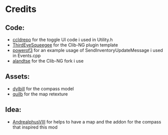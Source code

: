 # Credits

## Code:
- [ccldrepo](https://github.com/ccldrepo) for the toggle UI code i used in Utility.h
- [ThirdEyeSqueegee](https://github.com/ThirdEyeSqueegee) for the Clib-NG plugin template
- [powerof3](https://github.com/powerof3) for an example usage of SendInventoryUpdateMessage i used in Events.cpp
- [alandtse](https://github.com/alandtse) for the Clib-NG fork i use

## Assets:
- [dylbill](https://next.nexusmods.com/profile/dylbill/about-me) for the compass model
- [quilb](https://next.nexusmods.com/profile/quilb/about-me) for the map retexture

## Idea:
- [AndrealphusVIII](https://next.nexusmods.com/profile/AndrealphusVIII/about-me) for helps to have a map and the addon for the compass that inspired this mod


